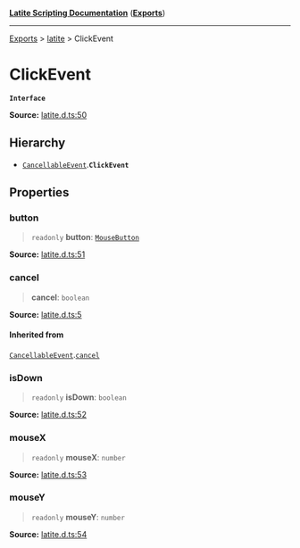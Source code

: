 [**Latite Scripting Documentation**](../../README.md) ([**Exports**](../../exports.md))

---

[Exports](../../exports.md) > [latite](../index.md) > ClickEvent

# ClickEvent

**`Interface`**

**Source:** [latite.d.ts:50](https://github.com/LatiteScripting/latitescripting.github.io/blob/303196e/definitions/latite.d.ts#L50)

## Hierarchy

- [`CancellableEvent`](interface.CancellableEvent.md).**`ClickEvent`**

## Properties

### button

> `readonly` **button**: [`MouseButton`](../enumerations/enumeration.MouseButton.md)

**Source:** [latite.d.ts:51](https://github.com/LatiteScripting/latitescripting.github.io/blob/303196e/definitions/latite.d.ts#L51)

### cancel

> **cancel**: `boolean`

**Source:** [latite.d.ts:5](https://github.com/LatiteScripting/latitescripting.github.io/blob/303196e/definitions/latite.d.ts#L5)

#### Inherited from

[`CancellableEvent`](interface.CancellableEvent.md).[`cancel`](interface.CancellableEvent.md#cancel)

### isDown

> `readonly` **isDown**: `boolean`

**Source:** [latite.d.ts:52](https://github.com/LatiteScripting/latitescripting.github.io/blob/303196e/definitions/latite.d.ts#L52)

### mouseX

> `readonly` **mouseX**: `number`

**Source:** [latite.d.ts:53](https://github.com/LatiteScripting/latitescripting.github.io/blob/303196e/definitions/latite.d.ts#L53)

### mouseY

> `readonly` **mouseY**: `number`

**Source:** [latite.d.ts:54](https://github.com/LatiteScripting/latitescripting.github.io/blob/303196e/definitions/latite.d.ts#L54)
